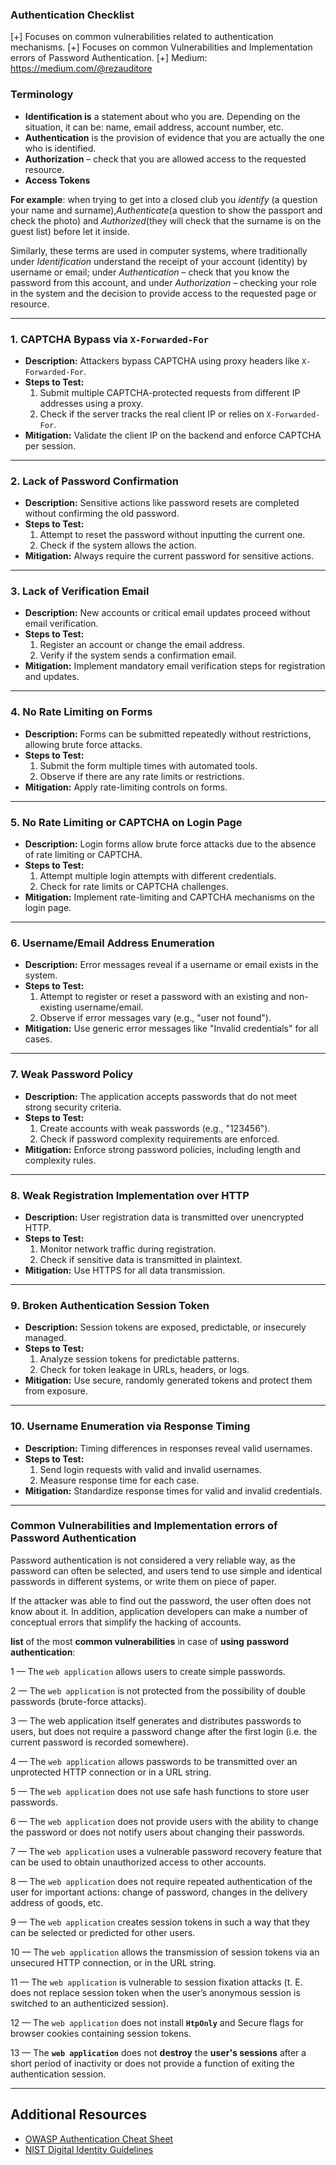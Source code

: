 ### **Authentication Checklist**

[+] Focuses on common vulnerabilities related to authentication mechanisms.
[+] Focuses on common Vulnerabilities and Implementation errors of Password Authentication.
[+] Medium: https://medium.com/@rezauditore

### **Terminology**

- **Identification is** a statement about who you are. Depending on the situation, it can be: name, email address, account number, etc.
- **Authentication** is the provision of evidence that you are actually the one who is identified.
- **Authorization** – check that you are allowed access to the requested resource.
- **Access Tokens**

**For example**: when trying to get into a closed club you *identify* (a question your name and surname),*Authenticate*(a question to show the passport and check the photo) and *Authorized*(they will check that the surname is on the guest list) before let it inside.

Similarly, these terms are used in computer systems, where traditionally under *Identification* understand the receipt of your account (identity) by username or email; under *Authentication* – check that you know the password from this account, and under *Authorization* – checking your role in the system and the decision to provide access to the requested page or resource.
  
---
### 1. CAPTCHA Bypass via `X-Forwarded-For`
- **Description:** Attackers bypass CAPTCHA using proxy headers like `X-Forwarded-For`.
- **Steps to Test:**
  1. Submit multiple CAPTCHA-protected requests from different IP addresses using a proxy.
  2. Check if the server tracks the real client IP or relies on `X-Forwarded-For`.
- **Mitigation:** Validate the client IP on the backend and enforce CAPTCHA per session.

---

### 2. Lack of Password Confirmation
- **Description:** Sensitive actions like password resets are completed without confirming the old password.
- **Steps to Test:**
  1. Attempt to reset the password without inputting the current one.
  2. Check if the system allows the action.
- **Mitigation:** Always require the current password for sensitive actions.

---

### 3. Lack of Verification Email
- **Description:** New accounts or critical email updates proceed without email verification.
- **Steps to Test:**
  1. Register an account or change the email address.
  2. Verify if the system sends a confirmation email.
- **Mitigation:** Implement mandatory email verification steps for registration and updates.

---

### 4. No Rate Limiting on Forms
- **Description:** Forms can be submitted repeatedly without restrictions, allowing brute force attacks.
- **Steps to Test:**
  1. Submit the form multiple times with automated tools.
  2. Observe if there are any rate limits or restrictions.
- **Mitigation:** Apply rate-limiting controls on forms.

---

### 5. No Rate Limiting or CAPTCHA on Login Page
- **Description:** Login forms allow brute force attacks due to the absence of rate limiting or CAPTCHA.
- **Steps to Test:**
  1. Attempt multiple login attempts with different credentials.
  2. Check for rate limits or CAPTCHA challenges.
- **Mitigation:** Implement rate-limiting and CAPTCHA mechanisms on the login page.

---

### 6. Username/Email Address Enumeration
- **Description:** Error messages reveal if a username or email exists in the system.
- **Steps to Test:**
  1. Attempt to register or reset a password with an existing and non-existing username/email.
  2. Observe if error messages vary (e.g., "user not found").
- **Mitigation:** Use generic error messages like "Invalid credentials" for all cases.

---

### 7. Weak Password Policy
- **Description:** The application accepts passwords that do not meet strong security criteria.
- **Steps to Test:**
  1. Create accounts with weak passwords (e.g., "123456").
  2. Check if password complexity requirements are enforced.
- **Mitigation:** Enforce strong password policies, including length and complexity rules.

---

### 8. Weak Registration Implementation over HTTP
- **Description:** User registration data is transmitted over unencrypted HTTP.
- **Steps to Test:**
  1. Monitor network traffic during registration.
  2. Check if sensitive data is transmitted in plaintext.
- **Mitigation:** Use HTTPS for all data transmission.

---

### 9. Broken Authentication Session Token
- **Description:** Session tokens are exposed, predictable, or insecurely managed.
- **Steps to Test:**
  1. Analyze session tokens for predictable patterns.
  2. Check for token leakage in URLs, headers, or logs.
- **Mitigation:** Use secure, randomly generated tokens and protect them from exposure.

---

### 10. Username Enumeration via Response Timing
- **Description:** Timing differences in responses reveal valid usernames.
- **Steps to Test:**
  1. Send login requests with valid and invalid usernames.
  2. Measure response time for each case.
- **Mitigation:** Standardize response times for valid and invalid credentials.

---

### **Common Vulnerabilities and Implementation errors of** Password Authentication

Password authentication is not considered a very reliable way, as the password can often be selected, and users tend to use simple and identical passwords in different systems, or write them on piece of paper.

If the attacker was able to find out the password, the user often does not know about it. In addition, application developers can make a number of conceptual errors that simplify the hacking of accounts.

**list** of the most **common vulnerabilities** in case of **using** **password** **authentication**:

1 — The `web application` allows users to create simple passwords.

2 — The `web application` is not protected from the possibility of double passwords (brute-force attacks).

3 — The web application itself generates and distributes passwords to users, but does not require a password change after the first login (i.e. the current password is recorded somewhere).

4 — The `web application` allows passwords to be transmitted over an unprotected HTTP connection or in a URL string. 

5 — The `web application` does not use safe hash functions to store user passwords.

6 — The `web application` does not provide users with the ability to change the password or does not notify users about changing their passwords.

7 — The `web application` uses a vulnerable password recovery feature that can be used to obtain unauthorized access to other accounts.

8 — The `web application` does not require repeated authentication of the user for important actions: change of password, changes in the delivery address of goods, etc.

9 — The `web application` creates session tokens in such a way that they can be selected or predicted for other users.

10 — The `web application` allows the transmission of session tokens via an unsecured HTTP connection, or in the URL string.

11 — The `web application` is vulnerable to session fixation attacks (t. E. does not replace session token when the user’s anonymous session is switched to an authenticized session).

12 — The `web application` does not install **`HtpOnly`** and Secure flags for browser cookies containing session tokens.

13 — The **`web application`** does not **destroy** the **user's sessions** after a short period of inactivity or does not provide a function of exiting the authentication session.

---
  
## Additional Resources
- [OWASP Authentication Cheat Sheet](https://cheatsheetseries.owasp.org/cheatsheets/Authentication_Cheat_Sheet.html)
- [NIST Digital Identity Guidelines](https://pages.nist.gov/800-63-3/)
